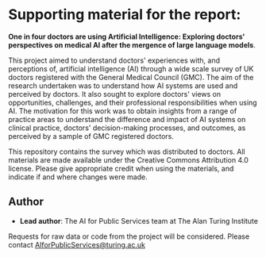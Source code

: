 # Supporting material for the report: 
**One in four doctors are using Artificial Intelligence: Exploring doctors' perspectives on medical AI after the mergence of large language models**.

This project aimed to understand doctors' experiences with, and perceptions of, artificial intelligence (AI) through a wide scale survey of UK doctors registered with the General Medical Council (GMC). The aim of the research undertaken was to understand how AI systems are used and perceived by doctors. It also sought to explore doctors' views on opportunities, challenges, and their professional responsibilities when using AI. The motivation for this work was to obtain insights from a range of practice areas to understand the difference and impact of AI systems on clinical practice, doctors' decision-making processes, and outcomes, as perceived by a sample of GMC registered doctors. 

This repository contains the survey which was distributed to doctors. All materials are made available under the Creative Commons Attribution 4.0 license. Please give appropriate credit when using the materials, and indicate if and where changes were made. 

## Author

- **Lead author**: The AI for Public Services team at The Alan Turing Institute

Requests for raw data or code from the project will be considered. Please contact AIforPublicServices@turing.ac.uk 
